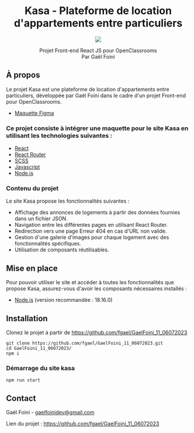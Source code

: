 <div id="header" align="center">

# Kasa - Plateforme de location d'appartements entre particuliers

<img src="https://user.oc-static.com/upload/2022/06/24/16560899769906_FR_811_P8_Banner-Kasa%20%281%29.png" />

</div>

<p align="center">
Projet Front-end React JS pour OpenClassrooms
<br/>
Par Gaël Foini
<br/>
</p>

## À propos

Le projet Kasa est une plateforme de location d'appartements entre particuliers, développée par Gaël Foini dans le cadre d'un projet Front-end pour OpenClassrooms.

- [Maquette Figma](https://www.figma.com/file/bAnXDNqRKCRRP8mY2gcb5p/ARCHIVE-UI-Design-Kasa-FR?type=design&node-id=0-1&mode=design&t=uNUG5zH9Ppj6kt4Q-0)

### Ce projet consiste à intégrer une maquette pour le site Kasa en utilisant les technologies suivantes :

- [React](https://react.dev/)
- [React Router](https://reactrouter.com/en/main)
- [SCSS](https://sass-lang.com/)
- [Javascript](https://developer.mozilla.org/fr/docs/Web/JavaScript)
- [Node.js](https://nodejs.org/en/)

### Contenu du projet

Le site Kasa propose les fonctionnalités suivantes :

- Affichage des annonces de logements à partir des données fournies dans un fichier JSON.
- Navigation entre les différentes pages en utilisant React Router.
- Redirection vers une page Erreur 404 en cas d'URL non valide.
- Gestion d'une galerie d'images pour chaque logement avec des fonctionnalités spécifiques.
- Utilisation de composants réutilisables.

## Mise en place

Pour pouvoir utiliser le site et accéder à toutes les fonctionnalités que propose Kasa, assurez-vous d'avoir les composants nécessaires installés :

- [Node.js](https://nodejs.org/en/) (version recommandée : 18.16.0)

## Installation

Clonez le projet à partir de https://github.com/fgael/GaelFoini_11_06072023

```
git clone https://github.com/fgael/GaelFoini_11_06072023.git
cd GaelFoini_11_06072023/
npm i
```

### Démarrage du site kasa

```
npm run start
```

## Contact

Gaël Foini - gaelfoinidev@gmail.com

Lien du projet : https://github.com/fgael/GaelFoini_11_06072023
